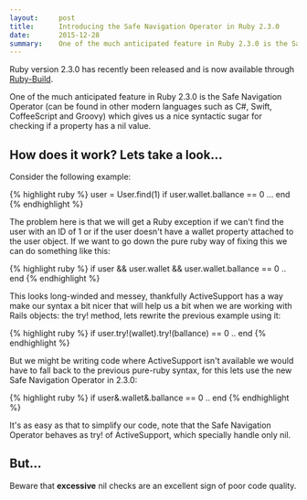 ```yaml
---
layout:     post
title:      Introducing the Safe Navigation Operator in Ruby 2.3.0
date:       2015-12-28
summary:    One of the much anticipated feature in Ruby 2.3.0 is the Safe Navigation Operator (can be found in other modern languages such as C#, Swift, CoffeeScript and Groovy) which gives us a nice syntactic sugar for checking if a property has a nil value. Lets take a look at a use case for it...
---
```


Ruby version 2.3.0 has recently been released and is now available through [Ruby-Build](https://github.com/rbenv/ruby-build/releases/tag/v20151225).

One of the much anticipated feature in Ruby 2.3.0 is the Safe Navigation Operator (can be found in other modern languages such as C#, Swift, CoffeeScript and Groovy) which gives us a nice syntactic sugar for checking if a property has a nil value.

## How does it work? Lets take a look...

Consider the following example:

{% highlight ruby %}
  user = User.find(1)
  if user.wallet.ballance == 0
    ...
  end
{% endhighlight %}

The problem here is that we will get a Ruby exception if we can't find the user with an ID of 1 or if the user doesn't have a wallet property attached to the user object. If we want to go down the pure ruby way of fixing this we can do something like this:

{% highlight ruby %}
  if user && user.wallet && user.wallet.ballance == 0 
    ..
  end
{% endhighlight %}

This looks long-winded and messey, thankfully ActiveSupport has a way make our syntax a bit nicer that will help us a bit when we are working with Rails objects: the try! method, lets rewrite the previous example using it:

{% highlight ruby %}
  if user.try!(wallet).try!(ballance) == 0 
    ..
  end
{% endhighlight %}
  
But we might be writing code where ActiveSupport isn't available we would have to fall back to the previous pure-ruby syntax, for this lets use the new Safe Navigation Operator in 2.3.0:

{% highlight ruby %}
  if user&.wallet&.ballance == 0
    ..
  end
{% endhighlight %}

It's as easy as that to simplify our code, note that the Safe Navigation Operator behaves as try! of ActiveSupport, which specially handle only nil.

## But...

Beware that **excessive** nil checks are an excellent sign of poor code quality.

